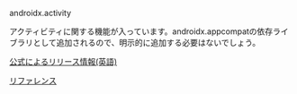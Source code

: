 androidx.activity

アクティビティに関する機能が入っています。androidx.appcompatの依存ライブラリとして追加されるので、明示的に追加する必要はないでしょう。

[公式によるリリース情報(英語)](https://developer.android.com/jetpack/androidx/releases/activity?hl=en)

[リファレンス](https://developer.android.com/reference/androidx/activity/package-summary)
